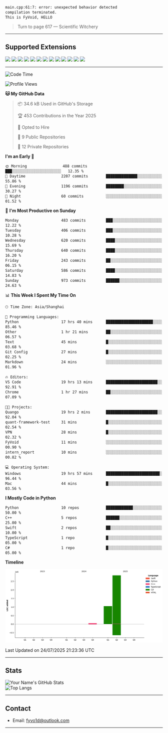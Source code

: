 ```
main.cpp:61:7: error: unexpected behavior detected
compilation terminated.
This is FyVoid, HELLO
```

> Turn to page 617 — Scientific Witchery

---

## Supported Extensions

<p align="left">
  <img src="https://cdn.jsdelivr.net/gh/devicons/devicon/icons/cplusplus/cplusplus-original.svg" height="40" />
  <img src="https://cdn.jsdelivr.net/gh/devicons/devicon/icons/csharp/csharp-original.svg" height="40" />
  <img src="https://cdn.jsdelivr.net/gh/devicons/devicon/icons/python/python-original.svg" height="40" />
  <img src="https://cdn.jsdelivr.net/gh/devicons/devicon/icons/swift/swift-original.svg" height="40" />
  <img src="https://cdn.jsdelivr.net/gh/devicons/devicon/icons/git/git-original.svg" height="40" />
  <img src="https://cdn.jsdelivr.net/gh/devicons/devicon/icons/docker/docker-original.svg" height="40" />
  <img src="https://cdn.jsdelivr.net/gh/devicons/devicon/icons/vscode/vscode-original.svg" height="40" />
  <img src="https://www.vulkan.org/user/themes/vulkan/images/logo/vulkan-logo.svg" height="40" />
  <img src="https://cdn.jsdelivr.net/gh/devicons/devicon/icons/opengl/opengl-original.svg" height="40" />
  <img src="https://cdn.jsdelivr.net/gh/devicons/devicon/icons/pytorch/pytorch-original.svg" height="40" />
  <img src="https://cdn.jsdelivr.net/gh/devicons/devicon/icons/unity/unity-original.svg" height="40" />
  <img src="https://cdn.jsdelivr.net/gh/devicons/devicon/icons/unrealengine/unrealengine-original.svg" height="40" />
  <img src="https://cdn.jsdelivr.net/gh/devicons/devicon/icons/cmake/cmake-original.svg" height="40" />
</p>


---

<!--START_SECTION:waka-->
![Code Time](http://img.shields.io/badge/Code%20Time-279%20hrs%2020%20mins-blue)

![Profile Views](http://img.shields.io/badge/Profile%20Views-2-blue)

**🐱 My GitHub Data** 

> 📦 34.6 kB Used in GitHub's Storage 
 > 
> 🏆 453 Contributions in the Year 2025
 > 
> 💼 Opted to Hire
 > 
> 📜 9 Public Repositories 
 > 
> 🔑 12 Private Repositories 
 > 
**I'm an Early 🐤** 

```text
🌞 Morning                488 commits         ███░░░░░░░░░░░░░░░░░░░░░░   12.35 % 
🌆 Daytime                2207 commits        ██████████████░░░░░░░░░░░   55.86 % 
🌃 Evening                1196 commits        ████████░░░░░░░░░░░░░░░░░   30.27 % 
🌙 Night                  60 commits          ░░░░░░░░░░░░░░░░░░░░░░░░░   01.52 % 
```
📅 **I'm Most Productive on Sunday** 

```text
Monday                   483 commits         ███░░░░░░░░░░░░░░░░░░░░░░   12.22 % 
Tuesday                  406 commits         ███░░░░░░░░░░░░░░░░░░░░░░   10.28 % 
Wednesday                620 commits         ████░░░░░░░░░░░░░░░░░░░░░   15.69 % 
Thursday                 640 commits         ████░░░░░░░░░░░░░░░░░░░░░   16.20 % 
Friday                   243 commits         ██░░░░░░░░░░░░░░░░░░░░░░░   06.15 % 
Saturday                 586 commits         ████░░░░░░░░░░░░░░░░░░░░░   14.83 % 
Sunday                   973 commits         ██████░░░░░░░░░░░░░░░░░░░   24.63 % 
```


📊 **This Week I Spent My Time On** 

```text
🕑︎ Time Zone: Asia/Shanghai

💬 Programming Languages: 
Python                   17 hrs 40 mins      █████████████████████░░░░   85.46 % 
Other                    1 hr 21 mins        ██░░░░░░░░░░░░░░░░░░░░░░░   06.57 % 
Text                     45 mins             █░░░░░░░░░░░░░░░░░░░░░░░░   03.68 % 
Git Config               27 mins             █░░░░░░░░░░░░░░░░░░░░░░░░   02.25 % 
Markdown                 24 mins             ░░░░░░░░░░░░░░░░░░░░░░░░░   01.96 % 

🔥 Editors: 
VS Code                  19 hrs 13 mins      ███████████████████████░░   92.91 % 
Chrome                   1 hr 27 mins        ██░░░░░░░░░░░░░░░░░░░░░░░   07.09 % 

🐱‍💻 Projects: 
Quango                   19 hrs 2 mins       ███████████████████████░░   92.04 % 
quant-framework-test     31 mins             █░░░░░░░░░░░░░░░░░░░░░░░░   02.54 % 
VPN                      28 mins             █░░░░░░░░░░░░░░░░░░░░░░░░   02.32 % 
FyVoid                   11 mins             ░░░░░░░░░░░░░░░░░░░░░░░░░   00.90 % 
intern_report            10 mins             ░░░░░░░░░░░░░░░░░░░░░░░░░   00.82 % 

💻 Operating System: 
Windows                  19 hrs 57 mins      ████████████████████████░   96.44 % 
Mac                      44 mins             █░░░░░░░░░░░░░░░░░░░░░░░░   03.56 % 
```

**I Mostly Code in Python** 

```text
Python                   10 repos            ████████████░░░░░░░░░░░░░   50.00 % 
C++                      5 repos             ██████░░░░░░░░░░░░░░░░░░░   25.00 % 
Swift                    2 repos             ██░░░░░░░░░░░░░░░░░░░░░░░   10.00 % 
TypeScript               1 repo              █░░░░░░░░░░░░░░░░░░░░░░░░   05.00 % 
C#                       1 repo              █░░░░░░░░░░░░░░░░░░░░░░░░   05.00 % 
```



**Timeline**

![Lines of Code chart](https://raw.githubusercontent.com/FyVoid/FyVoid/main/assets/bar_graph.png)


 Last Updated on 24/07/2025 21:23:36 UTC
<!--END_SECTION:waka-->

---

## Stats

![Your Name's GitHub Stats](https://github-readme-stats.vercel.app/api?username=fyvoid&show_icons=true&theme=tokyonight)  
![Top Langs](https://github-readme-stats.vercel.app/api/top-langs/?username=fyvoid&layout=compact&theme=tokyonight)

---

## Contact

- Email: [fyvo1d@outlook.com](fyvo1d@outlook.com)  

---

